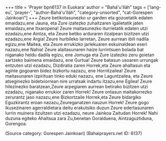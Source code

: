 +++
title = 'Prayer bpn6137 in Euskara'
author = "Bahá'u'lláh"
tags = ['lang-eu', 'prayer-', "author-Bahá'u'lláh", "category-unsorted", "cat-Gorespen Jainkoari"]
+++
Zeure betikotasunezko ur garden eta gozoetatik edaten emaidazu,ene Jauna,
eta Zure izatezko zuhaitzaren igalietatik jaten emaidazu,ene Itxaropena!
Zeure maitasunezko iturrietatik edaten utzi ezadazu,ene Aintza,
eta Zeure betiko arduraren itzalpean bizitzen utzi ezadazu,ene Argia!
Zeure hurbileko larretan, Zeure aurrean ibili nadila egizu,ene Maitea,
eta Zeure errukizko jarlekuaren eskuinaldean eseri nazazu,ene Nahia!
Zeure alaitasunaren haize lurrintsuen bolada bat niganako heldu dadila egizu, ene Jomuga
eta Zure izatezko zeru goietan sartzeko baimena emaidazu, ene Gurtua!
Zeure batasun usoaren urrungak entzuten utzi ezadazu,
Dizdiratia zaren Horrek,eta Zeure ahaltasun eta aginte gogoaren bidez bizkortu nazazu,
ene Hornitzailea!
Zeure maitasunaren izpirituan tinko eduki nazazu, ene Laguntzailea,
eta Zeure atseginezko bidetxiorrean nire urratsak indartu itzazu,ene Egilea!
Zeure hilezinezko baratzean,Zeure arpegiaren aurrean betirako bizitzen utzi ezadazu,
niganako errukior zaren Horrek!
Zeure ontasun maitakorrezko zerurantz jaso nazazu,ene Bizkortzaile Horrek,eta Zeure bidargiko Eguzkirantz eroan nazazu,Zeureganatzen nauzun Horrek! Zeure gogo ikusezinaren agerraldietara deitu erakutsiko duzun Zeure edertasunaren lurrin muinera itzultzen utzi ezadazu, neure Jainkoa Zaitudan Horrek!
Nahi duzuna egiteko Ahaltsua zara Zu,benetan Goralduena, Aintzaguztiduna, Gorengoa.

(Source category: Gorespen Jainkoari)
(Bahaiprayers.net ID: 6137)
